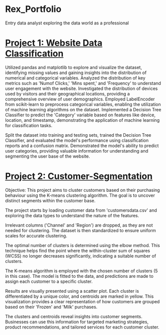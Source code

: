 # Rex_Portfolio
Entry data analyst exploring the data world as a professional

# [Project 1: Website Data Classification](https://github.com/LIONKINGGU/Classification-website)
Utilized pandas and matplotlib to explore and visualize the dataset, identifying missing values and gaining insights into the distribution of numerical and categorical variables.
Analyzed the distribution of key metrics such as 'Numof Clicks,' 'Mins spent,' and 'Frequency' to understand user engagement with the website.
Investigated the distribution of devices used by visitors and their geographical locations, providing a comprehensive overview of user demographics.
Employed LabelEncoder from scikit-learn to preprocess categorical variables, enabling the utilization of machine learning algorithms on the dataset.
Implemented a Decision Tree Classifier to predict the 'Category' variable based on features like device, location, and timestamp, demonstrating the application of machine learning for classification tasks.

Split the dataset into training and testing sets, trained the Decision Tree Classifier, and evaluated the model's performance using classification reports and a confusion matrix.
Demonstrated the model's ability to predict user categories, providing valuable information for understanding and segmenting the user base of the website.


# [Project 2: Customer-Segmentation](https://github.com/LIONKINGGU/Customer-Segmentation)
Objective:
This project aims to cluster customers based on their purchasing behaviour using the K-means clustering algorithm. The goal is to uncover distinct segments within the customer base.

The project starts by loading customer data from 'customersdata.csv' and exploring the data types to understand the nature of the features.

Irrelevant columns ('Channel' and 'Region') are dropped, as they are not needed for clustering. The dataset is then standardized to ensure uniform scales for accurate clustering.

The optimal number of clusters is determined using the elbow method. This technique helps find the point where the within-cluster sum of squares (WCSS) no longer decreases significantly, indicating a suitable number of clusters.

The K-means algorithm is employed with the chosen number of clusters (5 in this case). The model is fitted to the data, and predictions are made to assign each customer to a specific cluster.

Results are visually presented using a scatter plot. Each cluster is differentiated by a unique color, and centroids are marked in yellow. This visualization provides a clear representation of how customers are grouped based on their 'Frozen' and 'Milk' purchases.

The clusters and centroids reveal insights into customer segments. Businesses can use this information for targeted marketing strategies, product recommendations, and tailored services for each customer cluster.


